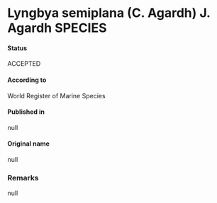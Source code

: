 # Lyngbya semiplana (C. Agardh) J. Agardh SPECIES

#### Status
ACCEPTED

#### According to
World Register of Marine Species

#### Published in
null

#### Original name
null

### Remarks
null